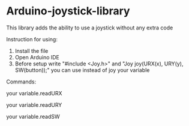 # Arduino-joystick-library
This library adds the ability to use a joystick without any extra code

Instruction for using:


1. Install the file
2. Open Arduino IDE
3. Before setup write "#include <Joy.h>" and "Joy joy(URX(x), URY(y), SW(button));" you can use instead of joy your variable

Commands:
 
 your variable.readURX
 
 your variable.readURY
 
 your variable.readSW
 

